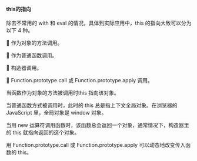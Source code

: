 #### this的指向

除去不常用的 with 和 eval 的情况，具体到实际应用中，this 的指向大致可以分为以下 4 种。

 作为对象的方法调用。

 作为普通函数调用。

 构造器调用。

 Function.prototype.call 或 Function.prototype.apply 调用。

当函数作为对象的方法被调用时this 指向该对象。

当普通函数方式被调用时，此时的 this 总是指上下文全局对象。在浏览器的 JavaScript 里，全局对象是 window 对象。

当用 new 运算符调用函数时，该函数总会返回一个对象，通常情况下，构造器里的 this 就指向返回的这个对象。

用 Function.prototype.call 或 Function.prototype.apply 可以动态地改变传入函数的 this。

